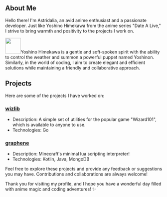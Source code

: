 ## About Me

Hello there! I'm Astridalia, an avid anime enthusiast and a passionate developer. Just like Yoshino Himekawa from the anime series "Date A Live," I strive to bring warmth and positivity to the projects I work on.


<img src="https://static.wikia.nocookie.net/date-a-live/images/6/6d/Yoshino_Spirit_Form.png" width="50"/>Yoshino Himekawa is a gentle and soft-spoken spirit with the ability to control the weather and summon a powerful puppet named Yoshinon. Similarly, in the world of coding, I aim to create elegant and efficient solutions while maintaining a friendly and collaborative approach.

## Projects

Here are some of the projects I have worked on:

### [wizlib](https://github.com/Astridalia/wizlib)

- Description: A simple set of utilities for the popular game "Wizard101", which is available to anyone to use. 
- Technologies: Go

### [graphene](https://github.com/Astridalia/graphene)

- Description: Minecraft's minimal lua scripting interpreter! 
- Technologies: Kotlin, Java, MongoDB

<!-- ### Project 3

- Description: A data analysis tool for extracting insights from anime sales data.
- Technologies: Python, Pandas, Matplotlib.
- Repository: [Project 3](https://github.com/Astridalia/project3) -->

Feel free to explore these projects and provide any feedback or suggestions you may have. Contributions and collaborations are always welcome!

<!-- ## Contact

You can reach me through the following channels:

- Email: [astridalia@example.com](mailto:astridalia@example.com)
- Twitter: [@AstridaliaDev](https://twitter.com/AstridaliaDev)
- LinkedIn: [Astridalia](https://www.linkedin.com/in/astridalia/)

Let's connect and discuss all things anime, coding, or anything in between! 😄 -->

Thank you for visiting my profile, and I hope you have a wonderful day filled with anime magic and coding adventures! ✨
